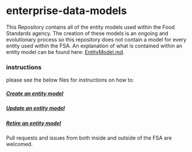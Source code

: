 # enterprise-data-models

This Repository contains all of the entity models used within the Food Standards agency. The creation of these models is an ongoing and evolutionary process so this repository does not contain a model for every entity used within the FSA. An explanation of what is contained within an entity model can be found here: [EntityModel.md](/EntityModel.md).

### instructions
please see the below files for instructions on how to:
##### [Create an entity model](/HowToCreateAnEntityModel.md)
##### [Update an entity model](/UpdatingAnExistingModel.md)
##### [Retire an entity model](/RetireAnExistingModel.md)

Pull requests and issues from both inside and outside of the FSA are welcomed.
